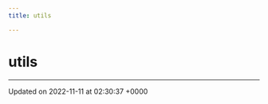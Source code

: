 ```yaml
---
title: utils

---
```


# utils








-------------------------------

Updated on 2022-11-11 at 02:30:37 +0000